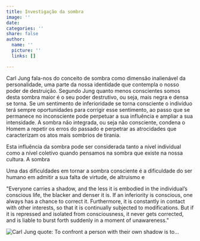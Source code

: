 ```yaml
---
title: Investigação da sombra
image: ''
date: 
categories: ''
share: false
author:
  name: ''
  picture: ''
  links: []

---
```

Carl Jung fala-nos do conceito de sombra como dimensão inalienável da personalidade, uma parte da nossa identidade que contempla o nosso poder de destruição. Segundo Jung quanto menos conscientes somos desta sombra maior é o seu poder destrutivo, ou seja, mais negra e densa se torna. Se um sentimento de inferioridade se torna consciente o indivíduo terá sempre oportunidades para corrigir esse sentimento, ao passo que se permanece no inconsciente pode perpetuar a sua influência e ampliar a sua intensidade. A sombra não integrada, ou seja não consciente, condena o Homem a repetir os erros do passado e perpetrar as atrocidades que caracterizam os atos mais sombrios de tirania.

Esta influência da sombra pode ser considerada tanto a nível individual como a nível coletivo quando pensamos na sombra que existe na nossa cultura. A sombra 

Uma das dificuldades em tornar a sombra consciente é a dificuldade do ser humano em admitir a sua falta de virtude, de altruismo e 

"Everyone carries a shadow, and the less it is embodied in the individual’s conscious life, the blacker and denser it is. If an inferiority is conscious, one always has a chance to correct it. Furthermore, it is constantly in contact with other interests, so that it is continually subjected to modifications. But if it is repressed and isolated from consciousness, it never gets corrected, and is liable to burst forth suddenly in a moment of unawareness."

![Carl Jung quote: To confront a person with their own shadow is to...](https://www.azquotes.com/picture-quotes/quote-to-confront-a-person-with-their-own-shadow-is-to-show-them-their-own-light-carl-jung-57-14-44.jpg)